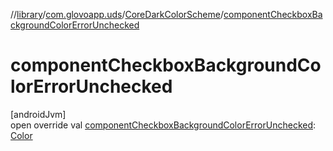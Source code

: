 //[library](../../../index.md)/[com.glovoapp.uds](../index.md)/[CoreDarkColorScheme](index.md)/[componentCheckboxBackgroundColorErrorUnchecked](component-checkbox-background-color-error-unchecked.md)

# componentCheckboxBackgroundColorErrorUnchecked

[androidJvm]\
open override val [componentCheckboxBackgroundColorErrorUnchecked](component-checkbox-background-color-error-unchecked.md): [Color](https://developer.android.com/reference/kotlin/androidx/compose/ui/graphics/Color.html)
